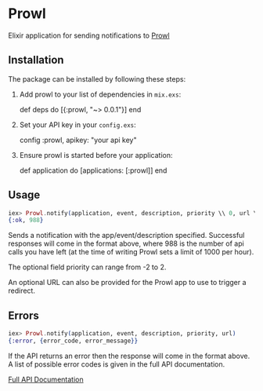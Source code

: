 # Prowl

Elixir application for sending notifications to [Prowl](https://www.prowlapp.com/)

## Installation

The package can be installed by following these steps:

1. Add prowl to your list of dependencies in `mix.exs`:

    def deps do
      [{:prowl, "~> 0.0.1"}]
    end

2. Set your API key in your `config.exs`:

    config :prowl, apikey: "your api key"

3. Ensure prowl is started before your application:

    def application do
      [applications: [:prowl]]
    end

## Usage

```elixir
iex> Prowl.notify(application, event, description, priority \\ 0, url \\ "")
{:ok, 988}
```

Sends a notification with the app/event/description specified. Successful responses will come in the format above, where 988 is the number of api calls you have left (at the time of writing Prowl sets a limit of 1000 per hour).

The optional field priority can range from -2 to 2.

An optional URL can also be provided for the Prowl app to use to trigger a redirect.

## Errors

```elixir
iex> Prowl.notify(application, event, description, priority, url)
{:error, {error_code, error_message}}
```

If the API returns an error then the response will come in the format above. A list of possible error codes is given in the full API documentation.

[Full API Documentation](https://www.prowlapp.com/api.php)
